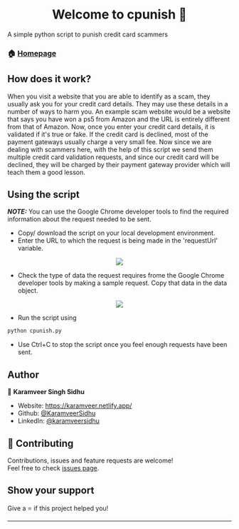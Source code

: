 <h1 align="center">Welcome to cpunish 👋</h1>
<p>
</p>

A simple python script to punish credit card scammers

### 🏠 [Homepage](https://github.com/KaramveerSidhu/cpunish)

## How does it work?

When you visit a website that you are able to identify as a scam, they usually ask you for your credit card details. They may use these details in a number of ways to harm you. An example scam website would be a website that says you have won a ps5 from Amazon and the URL is entirely different from that of Amazon. Now, once you enter your credit card details, it is validated if it's true or fake. If the credit card is declined, most of the payment gateways usually charge a very small fee. Now since we are dealing with scammers here, with the help of this script we send them multiple credit card validation requests, and since our credit card will be declined, they will be charged by their payment gateway provider which will teach them a good lesson. 

## Using the script
**_NOTE:_** You can use the Google Chrome developer tools to find the required information about the request needed to be sent. 

- Copy/ download the script on your local development environment.
- Enter the URL to which the request is being made in the 'requestUrl' variable.
<p align="center">
  <img src = "https://user-images.githubusercontent.com/51775341/114270289-27fa8c00-9a29-11eb-96f9-a1ecd79e5179.png">
</p>

- Check the type of data the request requires frome the Google Chrome developer tools by making a sample request. Copy that data in the data object.
<p align="center">
  <img src = "https://user-images.githubusercontent.com/51775341/114270304-3c3e8900-9a29-11eb-8b36-94f7fb80ac57.png">
</p>

- Run the script using

```sh
python cpunish.py
```
- Use Ctrl+C to stop the script once you feel enough requests have been sent. 

## Author

👤 **Karamveer Singh Sidhu**

* Website: https://karamveer.netlify.app/
* Github: [@KaramveerSidhu](https://github.com/KaramveerSidhu)
* LinkedIn: [@karamveersidhu](https://linkedin.com/in/karamveersidhu)

## 🤝 Contributing

Contributions, issues and feature requests are welcome!<br />Feel free to check [issues page](https://github.com/KaramveerSidhu/cpunish/issues). 

## Show your support

Give a ⭐️ if this project helped you!

***
